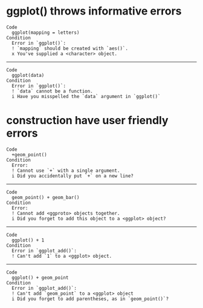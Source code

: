 # ggplot() throws informative errors

    Code
      ggplot(mapping = letters)
    Condition
      Error in `ggplot()`:
      ! `mapping` should be created with `aes()`.
      x You've supplied a <character> object.

---

    Code
      ggplot(data)
    Condition
      Error in `ggplot()`:
      ! `data` cannot be a function.
      i Have you misspelled the `data` argument in `ggplot()`

# construction have user friendly errors

    Code
      +geom_point()
    Condition
      Error:
      ! Cannot use `+` with a single argument.
      i Did you accidentally put `+` on a new line?

---

    Code
      geom_point() + geom_bar()
    Condition
      Error:
      ! Cannot add <ggproto> objects together.
      i Did you forget to add this object to a <ggplot> object?

---

    Code
      ggplot() + 1
    Condition
      Error in `ggplot_add()`:
      ! Can't add `1` to a <ggplot> object.

---

    Code
      ggplot() + geom_point
    Condition
      Error in `ggplot_add()`:
      ! Can't add `geom_point` to a <ggplot> object
      i Did you forget to add parentheses, as in `geom_point()`?

